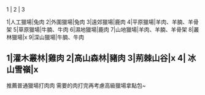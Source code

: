 
1 | 2 | 3

1|人工獵場|兔肉
2|外圍獵場|兔肉
3|遠郊獵場|鹿肉
4|平原獵場|羊肉、羊腩、羊骨架
5|草原獵場|牛腩、牛肉
6|濕地獵場|鹿肉
7|山地獵場|羊肉、羊腩、羊骨架
8|叢林獵場|x
9|深山獵場|牛腩、牛肉

1|灌木叢林|雞肉
2|高山森林|豬肉
3|荊棘山谷|x
4| 冰山雪嶺|x
---------------------
推薦普通獵場打肉肉
需要的肉打完再考慮高級獵場拿點包~
